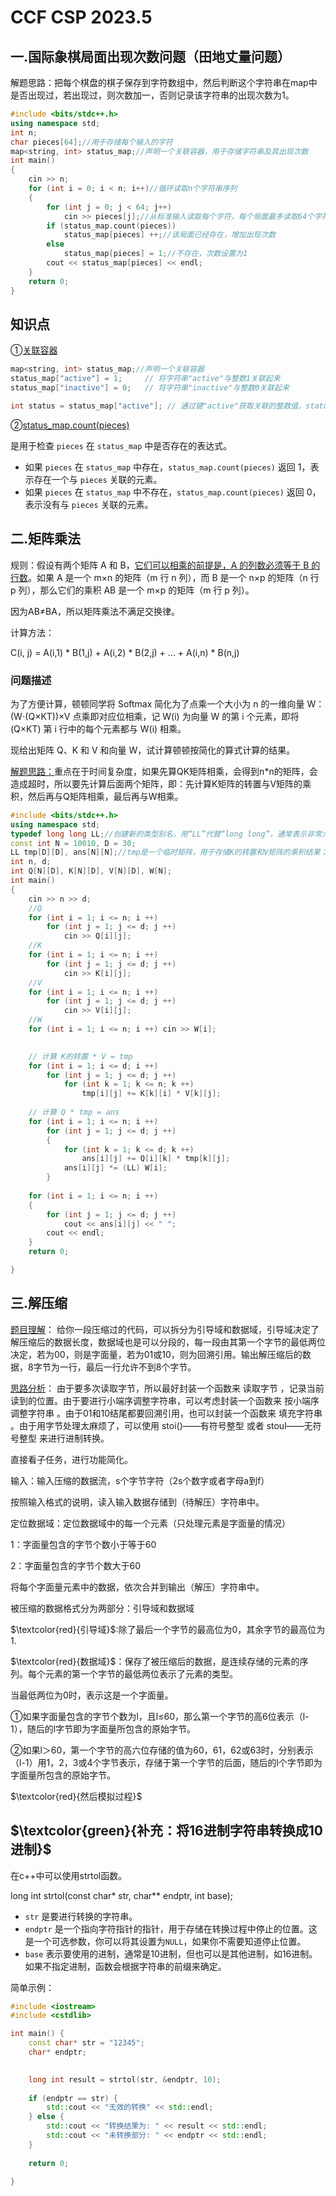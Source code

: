 # CCF CSP 2023.5

## 一.国际象棋局面出现次数问题（田地丈量问题）

解题思路：把每个棋盘的棋子保存到字符数组中，然后判断这个字符串在map中是否出现过，若出现过，则次数加一，否则记录该字符串的出现次数为1。

```c++
#include <bits/stdc++.h>
using namespace std;
int n;
char pieces[64];//用于存储每个输入的字符
map<string, int> status_map;//声明一个关联容器，用于存储字符串及其出现次数
int main()
{
    cin >> n;
    for (int i = 0; i < n; i++)//循环读取n个字符串序列
    {
        for (int j = 0; j < 64; j++) 
            cin >> pieces[j];//从标准输入读取每个字符，每个局面最多读取64个字符
        if (status_map.count(pieces)) 
            status_map[pieces] ++;//该局面已经存在，增加出现次数
        else 
            status_map[pieces] = 1;//不存在，次数设置为1
        cout << status_map[pieces] << endl;
    }
    return 0;
}
```

## **知识点**

①<u>关联容器</u>

```c++
map<string, int> status_map;//声明一个关联容器
status_map["active"] = 1;     // 将字符串"active"与整数1关联起来
status_map["inactive"] = 0;   // 将字符串"inactive"与整数0关联起来

int status = status_map["active"]; // 通过键"active"获取关联的整数值，status现在等于1
```

②<u>status_map.count(pieces)</u></u>

是用于检查 `pieces` 在 `status_map` 中是否存在的表达式。

- 如果 `pieces` 在 `status_map` 中存在，`status_map.count(pieces)` 返回 1，表示存在一个与 `pieces` 关联的元素。
- 如果 `pieces` 在 `status_map` 中不存在，`status_map.count(pieces)` 返回 0，表示没有与 `pieces` 关联的元素。

## 二.矩阵乘法

规则：假设有两个矩阵 A 和 B，<u>它们可以相乘的前提是，A 的列数必须等于 B 的行数</u>。如果 A 是一个 m×n 的矩阵（m 行 n 列），而 B 是一个 n×p 的矩阵（n 行 p 列），那么它们的乘积 AB 是一个 m×p 的矩阵（m 行 p 列）。

因为AB≠BA，所以矩阵乘法不满足交换律。

计算方法：

C(i, j) = A(i,1) * B(1,j) + A(i,2) * B(2,j) + ... + A(i,n) * B(n,j)

### 问题描述

为了方便计算，顿顿同学将 Softmax 简化为了点乘一个大小为 n 的一维向量 W：
(W⋅(Q×KT))×V
点乘即对应位相乘，记 W(i) 为向量 W 的第 i 个元素，即将 (Q×KT) 第 i 行中的每个元素都与 W(i) 相乘。

现给出矩阵 Q、K 和 V 和向量 W，试计算顿顿按简化的算式计算的结果。

<u>解题思路：</u>重点在于时间复杂度，如果先算QK矩阵相乘，会得到n*n的矩阵，会造成超时，所以要先计算后面两个矩阵，即：先计算K矩阵的转置与V矩阵的乘积，然后再与Q矩阵相乘，最后再与W相乘。

```C++
#include <bits/stdc++.h>
using namespace std;
typedef long long LL;//创建新的类型别名，用“LL”代替“long long”，通常表示非常大的整数
const int N = 10010, D = 30;
LL tmp[D][D], ans[N][N];//tmp是一个临时矩阵，用于存储K的转置和V矩阵的乘积结果；ans用于存储最终的结果
int n, d;
int Q[N][D], K[N][D], V[N][D], W[N];
int main()
{
    cin >> n >> d;
    //Q
    for (int i = 1; i <= n; i ++)
        for (int j = 1; j <= d; j ++)
            cin >> Q[i][j];
    //K
    for (int i = 1; i <= n; i ++)
        for (int j = 1; j <= d; j ++)
            cin >> K[i][j];
    //V
    for (int i = 1; i <= n; i ++)
        for (int j = 1; j <= d; j ++)
            cin >> V[i][j];
    //W
    for (int i = 1; i <= n; i ++) cin >> W[i];
    

	// 计算 K的转置 * V = tmp
	for (int i = 1; i <= d; i ++)
	    for (int j = 1; j <= d; j ++)
	        for (int k = 1; k <= n; k ++)
	            tmp[i][j] += K[k][i] * V[k][j];
	            
	// 计算 Q * tmp = ans
	for (int i = 1; i <= n; i ++)
	    for (int j = 1; j <= d; j ++)
	    {
	        for (int k = 1; k <= d; k ++)
	            ans[i][j] += Q[i][k] * tmp[k][j];
	        ans[i][j] *= (LL) W[i];
	    }
	    
	for (int i = 1; i <= n; i ++)
	{
	    for (int j = 1; j <= d; j ++)
	        cout << ans[i][j] << " ";
	    cout << endl;
	}
	return 0;

}
```

## 三.解压缩

<u>题目理解</u>： 给你一段压缩过的代码，可以拆分为引导域和数据域，引导域决定了解压缩后的数据长度，数据域也是可以分段的，每一段由其第一个字节的最低两位决定，若为00，则是字面量，若为01或10，则为回溯引用。输出解压缩后的数据，8字节为一行，最后一行允许不到8个字节。



<u>思路分析</u>：  由于要多次读取字节，所以最好封装一个函数来 读取字节 ，记录当前读到的位置。由于要进行小端序调整字符串，可以考虑封装一个函数来 按小端序调整字符串 。由于01和10结尾都要回溯引用，也可以封装一个函数来 填充字符串 。由于用字节处理太麻烦了，可以使用 stoi()——有符号整型 或者 stoul——无符号整型 来进行进制转换。

直接看子任务，进行功能简化。

输入：输入压缩的数据流，s个字节字符（2s个数字或者字母a到f）

按照输入格式的说明，读入输入数据存储到（待解压）字符串中。

定位数据域：定位数据域中的每一个元素（只处理元素是字面量的情况）

1：字面量包含的字节个数小于等于60

2：字面量包含的字节个数大于60

将每个字面量元素中的数据，依次合并到输出（解压）字符串中。

被压缩的数据格式分为两部分：引导域和数据域

$\textcolor{red}{引导域}$:除了最后一个字节的最高位为0，其余字节的最高位为1.

$\textcolor{red}{数据域}$：保存了被压缩后的数据，是连续存储的元素的序列。每个元素的第一个字节的最低两位表示了元素的类型。

当最低两位为0时，表示这是一个字面量。

①如果字面量包含的字节个数为l，且l≤60，那么第一个字节的高6位表示（l-1），随后的l字节即为字面量所包含的原始字节。

②如果l＞60，第一个字节的高六位存储的值为60，61，62或63时，分别表示（l-1）用1，2，3或4个字节表示，存储于第一个字节的后面，随后的l个字节即为字面量所包含的原始字节。

$\textcolor{red}{然后模拟过程}$

## $\textcolor{green}{补充：将16进制字符串转换成10进制}$

在c++中可以使用strtol函数。

long int strtol(const char* str, char** endptr, int base);

- `str` 是要进行转换的字符串。
- `endptr` 是一个指向字符指针的指针，用于存储在转换过程中停止的位置。这是一个可选参数，你可以将其设置为`NULL`，如果你不需要知道停止位置。
- `base` 表示要使用的进制，通常是10进制，但也可以是其他进制，如16进制。如果不指定进制，函数会根据字符串的前缀来确定。

简单示例：

```c++
#include <iostream>
#include <cstdlib>

int main() {
    const char* str = "12345";
    char* endptr;
    

    long int result = strtol(str, &endptr, 10);
    
    if (endptr == str) {
        std::cout << "无效的转换" << std::endl;
    } else {
        std::cout << "转换结果为: " << result << std::endl;
        std::cout << "未转换部分: " << endptr << std::endl;
    }
    
    return 0;

}
```





